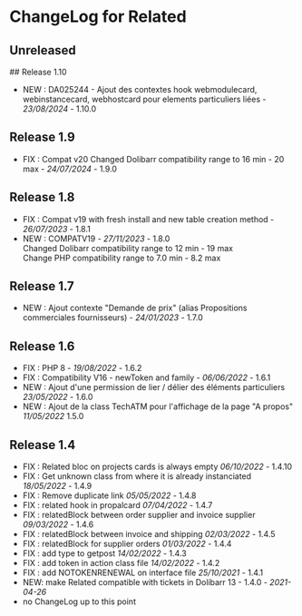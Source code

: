 # ChangeLog for Related

## Unreleased



## Release 1.10

- NEW : DA025244 - Ajout des contextes hook webmodulecard, webinstancecard, webhostcard pour elements particuliers liées - *23/08/2024* - 1.10.0

## Release 1.9

- FIX : Compat v20 
  Changed Dolibarr compatibility range to 16 min - 20 max - *24/07/2024* - 1.9.0

## Release 1.8

- FIX : Compat v19 with fresh install and new table creation method  - *26/07/2023* - 1.8.1
- NEW : COMPATV19  - *27/11/2023* - 1.8.0  
    Changed Dolibarr compatibility range to 12 min - 19 max  
    Change PHP compatibility range to 7.0 min - 8.2 max

## Release 1.7

- NEW : Ajout contexte "Demande de prix" (alias Propositions commerciales fournisseurs) - *24/01/2023* - 1.7.0

## Release 1.6

- FIX : PHP 8 - *19/08/2022* - 1.6.2
- FIX : Compatibility V16 - newToken and family - *06/06/2022* - 1.6.1
- NEW : Ajout d'une permission de lier / délier des éléments particuliers *23/05/2022* - 1.6.0
- NEW : Ajout de la class TechATM pour l'affichage de la page "A propos" *11/05/2022* 1.5.0

## Release 1.4

- FIX : Related bloc on projects cards is always empty *06/10/2022* - 1.4.10
- FIX : Get unknown class from where it is already instanciated *18/05/2022* - 1.4.9
- FIX : Remove duplicate link  *05/05/2022* - 1.4.8
- FIX : related hook in propalcard *07/04/2022* - 1.4.7
- FIX : relatedBlock between order supplier and invoice supplier *09/03/2022* - 1.4.6
- FIX : relatedBlock between invoice and shipping *02/03/2022* - 1.4.5
- FIX : relatedBlock for supplier orders *01/03/2022* - 1.4.4
- FIX : add type to getpost   *14/02/2022* - 1.4.3
- FIX : add  token in action class file   *14/02/2022* - 1.4.2
- FIX : add  NOTOKENRENEWAL on interface file  *25/10/2021* - 1.4.1
- NEW: make Related compatible with tickets in Dolibarr 13 - 1.4.0 - *2021-04-26*
- no ChangeLog up to this point

